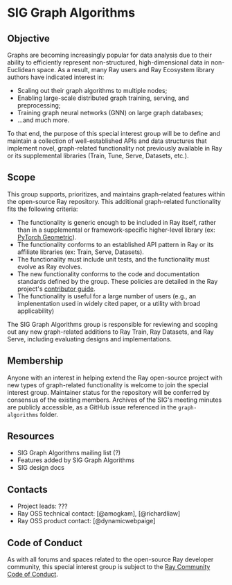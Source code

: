 # SIG Graph Algorithms

## Objective

Graphs are becoming increasingly popular for data analysis due to their ability to efficiently represent non-structured, high-dimensional data in non-Euclidean space. As a result, many Ray users and Ray Ecosystem library authors have indicated interest in: 

* Scaling out their graph algorithms to multiple nodes;
* Enabling large-scale distributed graph training, serving, and preprocessing; 
* Training graph neural networks (GNN) on large graph databases;
* ...and much more.

To that end, the purpose of this special interest group will be to define and maintain a collection of well-established APIs and data structures that implement novel, graph-related functionality not previously available in Ray or its supplemental libraries (Train, Tune, Serve, Datasets, etc.).

## Scope

This group supports, prioritizes, and maintains graph-related features within the open-source Ray repository. This additional graph-related functionality fits the following criteria:

* The functionality is generic enough to be included in Ray itself, rather than in a supplemental or framework-specific higher-level library (ex: [PyTorch Geometric](https://pytorch-geometric.readthedocs.io/en/latest/)).
* The functionality conforms to an established API pattern in Ray or its affiliate libraries (ex: Train, Serve, Datasets).
* The functionality must include unit tests, and the functionality must evolve as Ray evolves.
* The new functionality conforms to the code and documentation standards defined by the group. These policies are detailed in the Ray project's [contributor guide]().
* The functionality is useful for a large number of users (e.g., an implenentation used in widely cited paper, or a utility with broad applicability)

The SIG Graph Algorithms group is responsible for reviewing and scoping out any new graph-related additions to Ray Train, Ray Datasets, and Ray Serve, including evaluating designs and implementations.

## Membership

Anyone with an interest in helping extend the Ray open-source project with new types of graph-related functionality is welcome to join the special interest group. Maintainer status for the repository will be conferred by consensus of the existing members. Archives of the SIG's meeting minutes are publicly accessible, as a GitHub issue referenced in the `graph-algorithms` folder.

## Resources

* SIG Graph Algorithms mailing list (?)
* Features added by SIG Graph Algorithms
* SIG design docs 

## Contacts

* Project leads: ???
* Ray OSS technical contact: [@amogkam], [@richardliaw]
* Ray OSS product contact: [@dynamicwebpaige]

## Code of Conduct

As with all forums and spaces related to the open-source Ray developer community, this special interest group is subject to the [Ray Community Code of Conduct](https://github.com/ray-project/community/blob/main/CODE_OF_CONDUCT.md).
